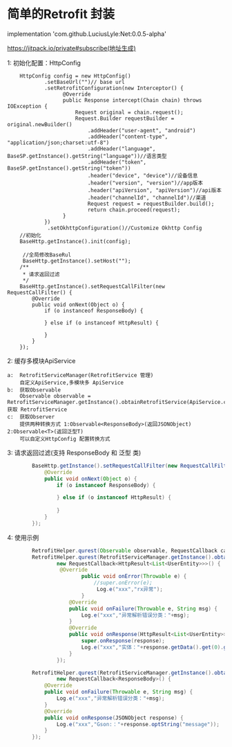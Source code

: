 # 简单的Retrofit 封装


implementation 'com.github.LuciusLyle:Net:0.0.5-alpha'

https://jitpack.io/private#subscribe(地址生成)

1:  初始化配置：HttpConfig

        HttpConfig config = new HttpConfig()
                .setBaseUrl("")// base url
                .setRetrofitConfiguration(new Interceptor() {
                      @Override
                      public Response intercept(Chain chain) throws IOException {
                          Request original = chain.request();
                          Request.Builder requestBuilder = original.newBuilder()
                              .addHeader("user-agent", "android")
                              .addHeader("content-type", "application/json;charset:utf-8")
                              .addHeader("language", BaseSP.getInstance().getString("language"))//语言类型
                              .addHeader("token", BaseSP.getInstance().getString("token"))
                              .header("device", "device")//设备信息
                              .header("version", "version")//app版本
                              .header("apiVersion", "apiVersion")//api版本
                              .header("channelId", "channelId")//渠道
                              Request request = requestBuilder.build();
                              return chain.proceed(request);
                      }
                })
                 .setOkhttpConfiguration()//Customize Okhttp Config
        //初始化        
        BaseHttp.getInstance().init(config);
        
         //全局修改BaseRul
         BaseHttp.getInstance().setHost("");
        /**
         * 请求返回过滤
         */
        BaseHttp.getInstance().setRequestCallFilter(new RequestCallFilter() {
            @Override
            public void onNext(Object o) {
                if (o instanceof ResponseBody) {

                } else if (o instanceof HttpResult) {
                    
                }
            }
        }); 
        
2:  缓存多模块ApiService

    a:  RetrofitServiceManager(RetrofitService 管理)
        自定义ApiService,多模块多 ApiService
    b:  获取Observable
        Observable observable = RetrofitServiceManager.getInstance().obtainRetrofitService(ApiService.class);//获取 RetrofitService
    c:  获取Observer
        提供两种转换方式 1:Observable<ResponseBody>(返回JSONObject) 2:Observable<T>(返回泛型T)
        可以自定义HttpConfig 配置转换方式

3:  请求返回过滤(支持 ResponseBody  和 泛型 类)
```java
        BaseHttp.getInstance().setRequestCallFilter(new RequestCallFilter() {
            @Override
            public void onNext(Object o) {
                if (o instanceof ResponseBody) {

                } else if (o instanceof HttpResult) {
                    
                }
            }
        });
```

4: 使用示例
```java
        RetrofitHelper.qurest(Observable observable, RequestCallback callback);//rx线程管理,observable与自定义Observer类
        RetrofitHelper.qurest(RetrofitServiceManager.getInstance().obtainRetrofitService(UserService.class).executeGetEntity("path"),
                new RequestCallback<HttpResult<List<UserEntity>>>() {
                 @Override
                        public void onError(Throwable e) {
                            //super.onError(e);
                             Log.e("xxx","rx异常");
                        } 
                    @Override
                    public void onFailure(Throwable e, String msg) {
                        Log.e("xxx","异常解析错误分类："+msg);
                    }
                    @Override
                    public void onResponse(HttpResult<List<UserEntity>> response) {
                        super.onResponse(response);
                        Log.e("xxx","实体："+response.getData().get(0).getName());
                    }
                });

        RetrofitHelper.qurest(RetrofitServiceManager.getInstance().obtainRetrofitService(UserService.class).executeGet("home/content"),  
                new RequestCallback<ResponseBody>() {
            @Override
            public void onFailure(Throwable e, String msg) {
                Log.e("xxx","异常解析错误分类："+msg);
            }
            @Override
            public void onResponse(JSONObject response) {
                Log.e("xxx","Gson:："+response.optString("message"));
            }
        });
```
